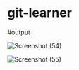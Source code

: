 # git-learner

#output


![Screenshot (54)](https://user-images.githubusercontent.com/105423219/169469164-df76cac2-38f4-4429-be5d-197ce62eb1af.png)


![Screenshot (55)](https://user-images.githubusercontent.com/105423219/169469776-1b531541-23f7-406c-9e16-6c1fff55b537.png)
